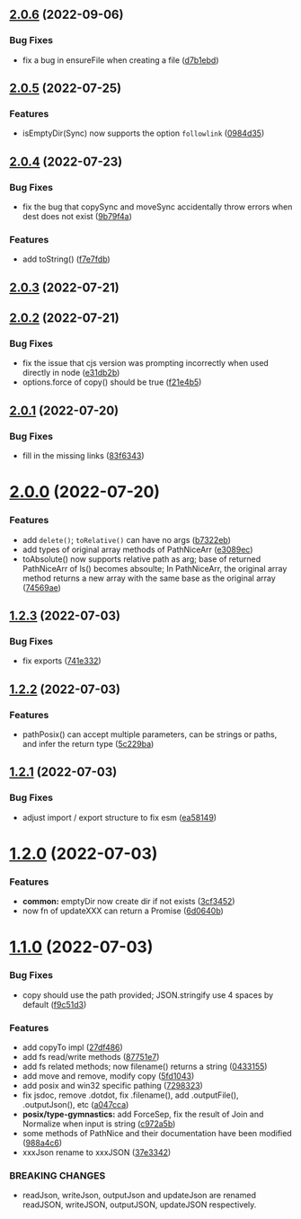 ## [2.0.6](https://github.com/FuuuOverclocking/path-nice/compare/v2.0.5...v2.0.6) (2022-09-06)


### Bug Fixes

* fix a bug in ensureFile when creating a file ([d7b1ebd](https://github.com/FuuuOverclocking/path-nice/commit/d7b1ebdea760de039349832c1ea47cea4019b974))



## [2.0.5](https://github.com/FuuuOverclocking/path-nice/compare/v2.0.4...v2.0.5) (2022-07-25)


### Features

* isEmptyDir(Sync) now supports the option `followlink` ([0984d35](https://github.com/FuuuOverclocking/path-nice/commit/0984d351ae0174465c372989a9850e1d04b7b560))



## [2.0.4](https://github.com/FuuuOverclocking/path-nice/compare/v2.0.3...v2.0.4) (2022-07-23)


### Bug Fixes

* fix the bug that copySync and moveSync accidentally throw errors when dest does not exist ([9b79f4a](https://github.com/FuuuOverclocking/path-nice/commit/9b79f4ab2241348a8e3c3f8578f0ece3fdfcaf2b))


### Features

* add toString() ([f7e7fdb](https://github.com/FuuuOverclocking/path-nice/commit/f7e7fdb1bbdde7f9c315cde47ec70f6d1231c1d6))



## [2.0.3](https://github.com/FuuuOverclocking/path-nice/compare/v2.0.2...v2.0.3) (2022-07-21)



## [2.0.2](https://github.com/FuuuOverclocking/path-nice/compare/v2.0.1...v2.0.2) (2022-07-21)


### Bug Fixes

* fix the issue that cjs version was prompting incorrectly when used directly in node ([e31db2b](https://github.com/FuuuOverclocking/path-nice/commit/e31db2be23df910eae899d545ba668d1fb4f3fc4))
* options.force of copy() should be true ([f21e4b5](https://github.com/FuuuOverclocking/path-nice/commit/f21e4b5e949f78387be9b8d96abe907e1173875d))



## [2.0.1](https://github.com/FuuuOverclocking/path-nice/compare/v2.0.0...v2.0.1) (2022-07-20)


### Bug Fixes

* fill in the missing links ([83f6343](https://github.com/FuuuOverclocking/path-nice/commit/83f6343769a621cf592e8b5ff8743ad401df96d7))



# [2.0.0](https://github.com/FuuuOverclocking/path-nice/compare/v1.2.3...v2.0.0) (2022-07-20)


### Features

* add `delete()`; `toRelative()` can have no args ([b7322eb](https://github.com/FuuuOverclocking/path-nice/commit/b7322eb20c08644d4f75d1b40652d8093f7d2413))
* add types of original array methods of PathNiceArr ([e3089ec](https://github.com/FuuuOverclocking/path-nice/commit/e3089ecce1fdeef21d63f6e636c758ba950a8f84))
* toAbsolute() now supports relative path as arg; base of returned PathNiceArr of ls() becomes absoulte; In PathNiceArr, the original array method returns a new array with the same base as the original array ([74569ae](https://github.com/FuuuOverclocking/path-nice/commit/74569aec24814232b951b29e83e3b0684e67b50d))



## [1.2.3](https://github.com/FuuuOverclocking/path-nice/compare/v1.2.2...v1.2.3) (2022-07-03)


### Bug Fixes

* fix exports ([741e332](https://github.com/FuuuOverclocking/path-nice/commit/741e332f4dd9e838ac41c68a11d7a2f01cdae15c))



## [1.2.2](https://github.com/FuuuOverclocking/path-nice/compare/v1.2.1...v1.2.2) (2022-07-03)


### Features

* pathPosix() can accept multiple parameters, can be strings or paths, and infer the return type ([5c229ba](https://github.com/FuuuOverclocking/path-nice/commit/5c229bacaa8c83734e67ba9f5b112eaa5d35d7fa))



## [1.2.1](https://github.com/FuuuOverclocking/path-nice/compare/v1.2.0...v1.2.1) (2022-07-03)


### Bug Fixes

* adjust import / export structure to fix esm ([ea58149](https://github.com/FuuuOverclocking/path-nice/commit/ea58149418dd4043865770a743235b3d11af82a5))



# [1.2.0](https://github.com/FuuuOverclocking/path-nice/compare/v1.1.0...v1.2.0) (2022-07-03)


### Features

* **common:** emptyDir now create dir if not exists ([3cf3452](https://github.com/FuuuOverclocking/path-nice/commit/3cf3452b1baa5e4a91adfde279536a2ebcbf0c20))
* now fn of updateXXX can return a Promise ([6d0640b](https://github.com/FuuuOverclocking/path-nice/commit/6d0640b24bad28615cdfe6513fcc2f6c08453dc1))



# [1.1.0](https://github.com/FuuuOverclocking/path-nice/compare/v1.0.0...v1.1.0) (2022-07-03)


### Bug Fixes

* copy should use the path provided; JSON.stringify use 4 spaces by default ([f9c51d3](https://github.com/FuuuOverclocking/path-nice/commit/f9c51d3fcd16071bf569bc0552cd5c7f2cd78c7b))


### Features

* add copyTo impl ([27df486](https://github.com/FuuuOverclocking/path-nice/commit/27df4866c0f35343bef987ab6bdd876d2161354b))
* add fs read/write methods ([87751e7](https://github.com/FuuuOverclocking/path-nice/commit/87751e79cc2a0e6c60e575c511a7aa5c741d5779))
* add fs related methods; now filename() returns a string ([0433155](https://github.com/FuuuOverclocking/path-nice/commit/04331553447d867c5272ff7311993de7dfd7c038))
* add move and remove, modify copy ([5fd1043](https://github.com/FuuuOverclocking/path-nice/commit/5fd104380ae912aab8b423d4c5646c17ab57f42c))
* add posix and win32 specific pathing ([7298323](https://github.com/FuuuOverclocking/path-nice/commit/7298323add55fa20c4dca936a2fdfc54b7a5affb))
* fix jsdoc, remove .dotdot, fix .filename(), add .outputFile(), .outputJson(), etc ([a047cca](https://github.com/FuuuOverclocking/path-nice/commit/a047cca4206255b95b57c6d3418475aa58852af0))
* **posix/type-gymnastics:** add ForceSep, fix the result of Join and Normalize when input is string ([c972a5b](https://github.com/FuuuOverclocking/path-nice/commit/c972a5b079e5d87ffe35d5a887050ddab5cf19b2))
* some methods of PathNice and their documentation have been modified ([988a4c6](https://github.com/FuuuOverclocking/path-nice/commit/988a4c6177da6ae0b2d9e013c9f6d7420862996c))
* xxxJson rename to xxxJSON ([37e3342](https://github.com/FuuuOverclocking/path-nice/commit/37e33428a87255ed1cfd86680b5c9352a652ccca))


### BREAKING CHANGES

* readJson, writeJson, outputJson and updateJson are renamed readJSON, writeJSON,
outputJSON, updateJSON respectively.



